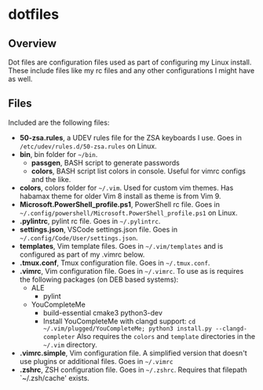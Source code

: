 # dotfiles

## Overview
Dot files are configuration files used as part of configuring my Linux install.
These include files like my rc files and any other configurations I might have as well.

## Files
Included are the following files: <br>
* **50-zsa.rules**, a UDEV rules file for the ZSA keyboards I use. Goes in `/etc/udev/rules.d/50-zsa.rules` on Linux.
* **bin**, bin folder for `~/bin`.
  - **passgen**, BASH script to generate passwords
  - **colors**, BASH script list colors in console. Useful for vimrc configs and the like.
* **colors**, colors folder for `~/.vim`. Used for custom vim themes. Has habamax theme for older Vim 8 install as theme is from Vim 9.
* **Microsoft.PowerShell_profile.ps1**, PowerShell rc file. Goes in `~/.config/powershell/Microsoft.PowerShell_profile.ps1` on Linux.
* **.pylintrc**, pylint rc file. Goes in `~/.pylintrc`.
* **settings.json**, VSCode settings.json file. Goes in `~/.config/Code/User/settings.json`.
* **templates**, Vim template files. Goes in `~/.vim/templates` and is configured as part of my .vimrc below.
* **.tmux.conf**, Tmux configuration file. Goes in `~/.tmux.conf`.
* **.vimrc**, Vim configuration file. Goes in `~/.vimrc`. To use as is requires the following packages (on DEB based systems):
	* ALE
		- pylint
	* YouCompleteMe
	 	- build-essential cmake3 python3-dev
		- Install YouCompleteMe with clangd support: `cd ~/.vim/plugged/YouCompleteMe; python3 install.py --clangd-completer`
    Also requires the `colors` and `template` directories in the `~/.vim` directory. <br>
* **.vimrc.simple**, Vim configuration file. A simplified version that doesn't use plugins or additional files. Goes in `~/.vimrc`
* **.zshrc**, ZSH configuration file. Goes in `~/.zshrc`. Requires that filepath `~/.zsh/cache' exists.
